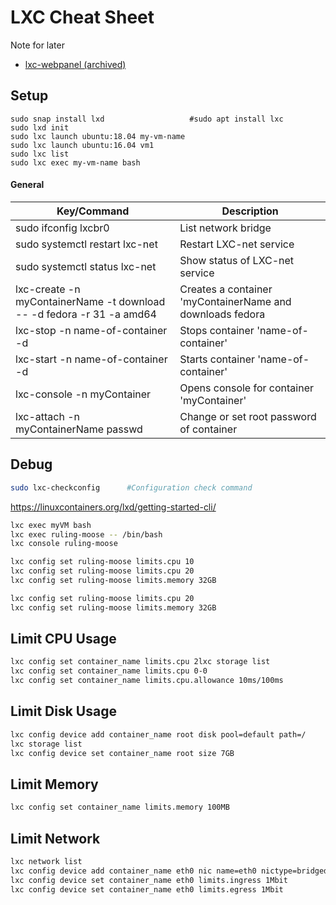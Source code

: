 # LXC Cheat Sheet

Note for later

- [lxc-webpanel (archived)](https://lxc-webpanel.github.io)

## Setup
````
sudo snap install lxd                   #sudo apt install lxc
sudo lxd init
sudo lxc launch ubuntu:18.04 my-vm-name
sudo lxc launch ubuntu:16.04 vm1
sudo lxc list
sudo lxc exec my-vm-name bash
````

#### General
| Key/Command | Description |
| ----------- | ----------- |
| sudo ifconfig lxcbr0 | List network bridge |
| sudo systemctl restart lxc-net | Restart LXC-net service |
| sudo systemctl status lxc-net | Show status of LXC-net service |
| lxc-create -n myContainerName -t download -- -d fedora -r 31 -a amd64 | Creates a container 'myContainerName and downloads fedora |
| lxc-stop -n name-of-container -d | Stops container 'name-of-container' |
| lxc-start -n name-of-container -d | Starts container 'name-of-container' |
| lxc-console -n myContainer | Opens console for container 'myContainer' |
| lxc-attach -n myContainerName passwd | Change or set root password of container |

## Debug
````bash
sudo lxc-checkconfig      #Configuration check command
````

https://linuxcontainers.org/lxd/getting-started-cli/

````bash
lxc exec myVM bash
lxc exec ruling-moose -- /bin/bash
lxc console ruling-moose 

lxc config set ruling-moose limits.cpu 10
lxc config set ruling-moose limits.cpu 20
lxc config set ruling-moose limits.memory 32GB

lxc config set ruling-moose limits.cpu 20
lxc config set ruling-moose limits.memory 32GB
````

## Limit CPU Usage
````bash
lxc config set container_name limits.cpu 2lxc storage list
lxc config set container_name limits.cpu 0-0
lxc config set container_name limits.cpu.allowance 10ms/100ms
````

## Limit Disk Usage
````bash
lxc config device add container_name root disk pool=default path=/
lxc storage list
lxc config device set container_name root size 7GB

````
## Limit Memory
````bash
lxc config set container_name limits.memory 100MB
````

## Limit Network
````bash
lxc network list
lxc config device add container_name eth0 nic name=eth0 nictype=bridged parent=lxdbr0
lxc config device set container_name eth0 limits.ingress 1Mbit
lxc config device set container_name eth0 limits.egress 1Mbit
````
